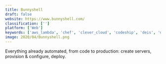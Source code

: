 ```yaml
---
title: Bunnyshell
draft: false 
website: https://www.bunnyshell.com/
classification: ['']
platform: ['Web']
keywords: ['aws_lambda', 'chef', 'clever_cloud', 'codeship', 'deis', 'docker', 'engine_yard_cloud', 'google_app_engine', 'jenkins', 'linode', 'openshift', 'tsuru']
image: 2020/04/Bunnyshell.png
---
```

Everything already automated, from code to production: create servers, provision & configure, deploy.